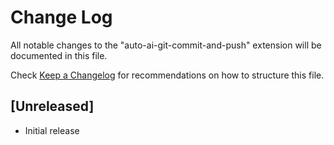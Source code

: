 # Change Log

All notable changes to the "auto-ai-git-commit-and-push" extension will be documented in this file.

Check [Keep a Changelog](http://keepachangelog.com/) for recommendations on how to structure this file.

## [Unreleased]

- Initial release